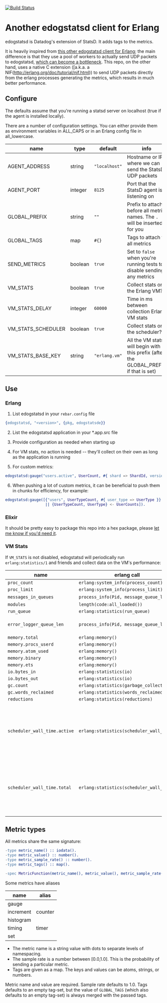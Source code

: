 [![Build Status](https://circleci.com/gh/wk8/erlang-dogstatsd.svg?&style=shield&circle-token=998f46856568b9b3c610922986bfb3a655c5ba3f)](https://circleci.com/gh/wk8/erlang-dogstatsd/tree/master)

# Another edogstatsd client for Erlang

edogstatsd is Datadog's extension of StatsD. It adds tags to the metrics.

It is heavily inspired from [this other edogstatsd client for Erlang](https://github.com/WhoopInc/edogstatsde); the main difference is that they use a pool of workers to actually send UDP packets to edogstatsd, [which can become a bottleneck](https://github.com/WhoopInc/edogstatsde/issues/26). This repo, on the other hand, uses a native C extension ([a.k.a. a NIF(http://erlang.org/doc/tutorial/nif.html)) to send UDP packets directly from the erlang processes generating the metrics, which results in much better performance.

## Configure

The defaults assume that you're running a statsd server on localhost (true if the agent is installed locally).

There are a number of configuration settings. You can either provide them as environment variables in ALL_CAPS
or in an Erlang config file in all_lowercase.

| name               | type    | default       | info                                                                                  |
| ------------------ | ------- | ------------- | ------------------------------------------------------------------------------------- |
| AGENT_ADDRESS      | string  | `"localhost"` | Hostname or IP where we can send the StatsD UDP packets                               |
| AGENT_PORT         | integer | `8125`        | Port that the StatsD agent is listening on                                            |
| GLOBAL_PREFIX      | string  | `""`          | Prefix to attach before all metric names. The `.` will be inserted for you            |
| GLOBAL_TAGS        | map     | `#{}`         | Tags to attach to all metrics                                                         |
| SEND_METRICS       | boolean | `true`        | Set to `false` when you're running tests to disable sending any metrics               |
| VM_STATS           | boolean | `true`        | Collect stats on the Erlang VM?                                                       |
| VM_STATS_DELAY     | integer | `60000`       | Time in ms between collection Erlang VM stats                                         |
| VM_STATS_SCHEDULER | boolean | `true`        | Collect stats on the scheduler?                                                       |
| VM_STATS_BASE_KEY  | string  | `"erlang.vm"` | All the VM stats will begin with this prefix (after the GLOBAL_PREFIX if that is set) |

## Use

### Erlang

1. List edogstatsd in your `rebar.config` file

```erlang
{edogstatsd, "<version>", {pkg, edogstatsde}}
```

2. List the edogstatsd application in your *.app.src file

3. Provide configuration as needed when starting up

4. For VM stats, no action is needed -- they'll collect on their own as long as the application is running

5. For custom metrics:

```erlang
edogstatsd:gauge("users.active", UserCount, #{ shard => ShardId, version => Vsn })
```

6. When pushing a lot of custom metrics, it can be beneficial to push them in chunks for efficiency, for example:
```erlang
edogstatsd:gauge([{"users", UserTypeCount, #{ user_type => UserType }}
                  || {UserTypeCount, UserType} <- UserCounts]).
```

### Elixir

It should be pretty easy to package this repo into a hex package, please [let me know if you'd need it](https://github.com/wk8/erlang-dogstatsd/issues/new).

### VM Stats

If `VM_STATS` is not disabled, edogstatsd will periodically run `erlang:statistics/1` and friends and collect data on the VM's performance:

| name                         | erlang call                              | info                                                                               |
| ----                         | -----------                              | ----                                                                               |
| `proc_count`                 | `erlang:system_info(process_count)`      |                                                                                    |
| `proc_limit`                 | `erlang:system_info(process_limit)`      |                                                                                    |
| `messages_in_queues`         | `process_info(Pid, message_queue_len)`   | over all PIDs                                                                      |
| `modules`                    | `length(code:all_loaded())`              |                                                                                    |
| `run_queue`                  | `erlang:statistics(run_queue)`           |                                                                                    |
| `error_logger_queue_len`     | `process_info(Pid, message_queue_len)`   | where `Pid` belongs to `error_logger`                                              |
| `memory.total`               | `erlang:memory()`                        |                                                                                    |
| `memory.procs_userd`         | `erlang:memory()`                        |                                                                                    |
| `memory.atom_used`           | `erlang:memory()`                        |                                                                                    |
| `memory.binary`              | `erlang:memory()`                        |                                                                                    |
| `memory.ets`                 | `erlang:memory()`                        |                                                                                    |
| `io.bytes_in`                | `erlang:statistics(io)`                  |                                                                                    |
| `io.bytes_out`               | `erlang:statistics(io)`                  |                                                                                    |
| `gc.count`                   | `erlang:statistics(garbage_collection)`  |                                                                                    |
| `gc.words_reclaimed`         | `erlang:statistics(words_reclaimed)`     |                                                                                    |
| `reductions`                 | `erlang:statistics(reductions)`          |                                                                                    |
| `scheduler_wall_time.active` | `erlang:statistics(scheduler_wall_time)` | there are multiple schedulers, and the `scheduler` tag differentiates between them |
| `scheduler_wall_time.total`  | `erlang:statistics(scheduler_wall_time)` | there are multiple schedulers, and the `scheduler` tag differentiates between them |

## Metric types

All metrics share the same signature:

```erlang
-type metric_name() :: iodata().
-type metric_value() :: number().
-type metric_sample_rate() :: number().
-type metric_tags() :: map().

-spec MetricFunction(metric_name(), metric_value(), metric_sample_rate(), metric_tags()) -> ok.
```

Some metrics have aliases

| name      | alias   |
| ----      | ------- |
| gauge     |         |
| increment | counter |
| histogram |         |
| timing    | timer   |
| set       |         |

* The metric name is a string value with dots to separate levels of namespacing.
* The sample rate is a number between [0.0,1.0]. This is the probability of sending a particular metric.
* Tags are given as a map. The keys and values can be atoms, strings, or numbers.


Metric name and value are required. Sample rate defaults to 1.0. Tags defaults to an empty tag-set, but the value of `GLOBAL_TAGS` (which also defaults to an empty tag-set) is always merged with the passed tags.
